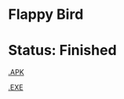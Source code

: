 # Flappy Bird

# Status: Finished

[.APK](https://drive.google.com/open?id=0B4twShEi6DZGTzU1cGMtWS1ZNVk)

[.EXE](https://drive.google.com/open?id=0B4twShEi6DZGamxPX3pTa054cGM)
